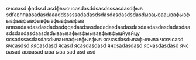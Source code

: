 ячсяasd
фadssd
asdфвыячсasdasddsasdsssasdasdфыв
sdfавппавsadasdaaaddsssssadadasdsdasdasdasdsdasdываывааывафывфывфывфывфывфывфывфывфыв
апвsadasdasdasdadssdqqadasdsasdadadasdasdasdasdasdasdasdadasdaasdsdasdasdaasdsdываывафывфыывавфывфыцйувйцу
ясsadssasdasdasdываывафывфывфыв
ясчasdasdывафывыва
чсячсasd
ячсasdsd
яясasdasd
ясasd
ясasdasdasd
ячсsadasdasd
ясчasdasdasd
ячс
ваsad
аываsad
ыва
ыва
sad
asd
asd
